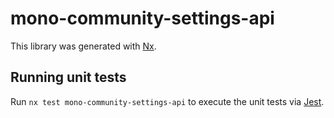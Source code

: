 # mono-community-settings-api

This library was generated with [Nx](https://nx.dev).

## Running unit tests

Run `nx test mono-community-settings-api` to execute the unit tests via [Jest](https://jestjs.io).
